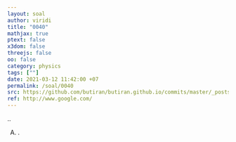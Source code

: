 ```yaml
---
layout: soal
author: viridi
title: "0040"
mathjax: true
ptext: false
x3dom: false
threejs: false
oo: false
category: physics
tags: [""]
date: 2021-03-12 11:42:00 +07
permalink: /soal/0040
src: https://github.com/butiran/butiran.github.io/commits/master/_posts/soal/04/2021-03-12-blank-0.md
ref: http://www.google.com/
---
```

..

<ol type="A">
<li>.
